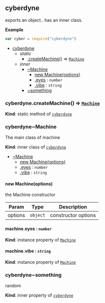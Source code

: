 <a name="module_cyberdyne"></a>

## cyberdyne
exports an object.. has an inner class.

**Example**  
```js
var cyber = require("cyberdyne")
```

* [cyberdyne](#module_cyberdyne)
    * _static_
        * [.createMachine()](#module_cyberdyne.createMachine) ⇒ <code>[Machine](#module_cyberdyne..Machine)</code>
    * _inner_
        * [~Machine](#module_cyberdyne..Machine)
            * [new Machine(options)](#new_module_cyberdyne..Machine_new)
            * [.eyes](#module_cyberdyne..Machine+eyes) : <code>number</code>
            * [.vibe](#module_cyberdyne..Machine+vibe) : <code>string</code>
        * [~something](#module_cyberdyne..something)

<a name="module_cyberdyne.createMachine"></a>

### cyberdyne.createMachine() ⇒ <code>[Machine](#module_cyberdyne..Machine)</code>
**Kind**: static method of <code>[cyberdyne](#module_cyberdyne)</code>  
<a name="module_cyberdyne..Machine"></a>

### cyberdyne~Machine
The main class of machine

**Kind**: inner class of <code>[cyberdyne](#module_cyberdyne)</code>  

* [~Machine](#module_cyberdyne..Machine)
    * [new Machine(options)](#new_module_cyberdyne..Machine_new)
    * [.eyes](#module_cyberdyne..Machine+eyes) : <code>number</code>
    * [.vibe](#module_cyberdyne..Machine+vibe) : <code>string</code>

<a name="new_module_cyberdyne..Machine_new"></a>

#### new Machine(options)
the Machine constructor


| Param | Type | Description |
| --- | --- | --- |
| options | <code>object</code> | constructor options |

<a name="module_cyberdyne..Machine+eyes"></a>

#### machine.eyes : <code>number</code>
**Kind**: instance property of <code>[Machine](#module_cyberdyne..Machine)</code>  
<a name="module_cyberdyne..Machine+vibe"></a>

#### machine.vibe : <code>string</code>
**Kind**: instance property of <code>[Machine](#module_cyberdyne..Machine)</code>  
<a name="module_cyberdyne..something"></a>

### cyberdyne~something
random

**Kind**: inner property of <code>[cyberdyne](#module_cyberdyne)</code>  
